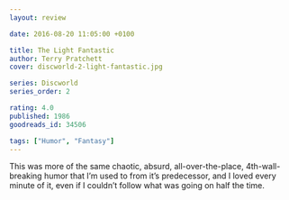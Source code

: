 ```yaml
---
layout: review

date: 2016-08-20 11:05:00 +0100

title: The Light Fantastic
author: Terry Pratchett
cover: discworld-2-light-fantastic.jpg

series: Discworld
series_order: 2

rating: 4.0
published: 1986
goodreads_id: 34506

tags: ["Humor", "Fantasy"]
---
```


This was more of the same chaotic, absurd, all-over-the-place, 4th-wall-breaking humor that I’m used to from it’s predecessor, and I loved every minute of it, even if I couldn’t follow what was going on half the time.

